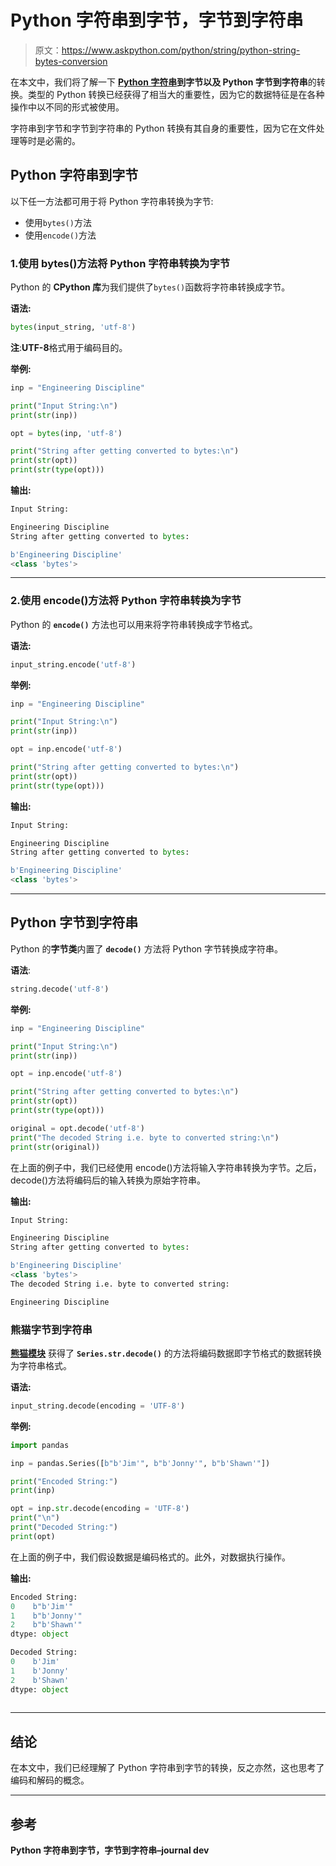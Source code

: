 # Python 字符串到字节，字节到字符串

> 原文：<https://www.askpython.com/python/string/python-string-bytes-conversion>

在本文中，我们将了解一下 **[Python 字符串](https://www.askpython.com/python/string/python-string-functions)到字节以及 Python 字节到字符串**的转换。类型的 Python 转换已经获得了相当大的重要性，因为它的数据特征是在各种操作中以不同的形式被使用。

字符串到字节和字节到字符串的 Python 转换有其自身的重要性，因为它在文件处理等时是必需的。

## Python 字符串到字节

以下任一方法都可用于将 Python 字符串转换为字节:

*   使用`bytes()`方法
*   使用`encode()`方法

### 1.使用 bytes()方法将 Python 字符串转换为字节

Python 的 **CPython 库**为我们提供了`bytes()`函数将字符串转换成字节。

**语法:**

```py
bytes(input_string, 'utf-8')

```

**注**:**UTF-8**格式用于编码目的。

**举例:**

```py
inp = "Engineering Discipline"

print("Input String:\n")
print(str(inp))

opt = bytes(inp, 'utf-8') 

print("String after getting converted to bytes:\n")
print(str(opt))
print(str(type(opt)))

```

**输出:**

```py
Input String:

Engineering Discipline
String after getting converted to bytes:

b'Engineering Discipline'
<class 'bytes'>

```

* * *

### 2.使用 encode()方法将 Python 字符串转换为字节

Python 的 **`encode()`** 方法也可以用来将字符串转换成字节格式。

**语法:**

```py
input_string.encode('utf-8')

```

**举例:**

```py
inp = "Engineering Discipline"

print("Input String:\n")
print(str(inp))

opt = inp.encode('utf-8')

print("String after getting converted to bytes:\n")
print(str(opt))
print(str(type(opt)))

```

**输出:**

```py
Input String:

Engineering Discipline
String after getting converted to bytes:

b'Engineering Discipline'
<class 'bytes'>

```

* * *

## Python 字节到字符串

Python 的**字节类**内置了 **`decode()`** 方法将 Python 字节转换成字符串。

**语法**:

```py
string.decode('utf-8')

```

**举例:**

```py
inp = "Engineering Discipline"

print("Input String:\n")
print(str(inp))

opt = inp.encode('utf-8')

print("String after getting converted to bytes:\n")
print(str(opt))
print(str(type(opt)))

original = opt.decode('utf-8')
print("The decoded String i.e. byte to converted string:\n")
print(str(original))

```

在上面的例子中，我们已经使用 encode()方法将输入字符串转换为字节。之后，decode()方法将编码后的输入转换为原始字符串。

**输出:**

```py
Input String:

Engineering Discipline
String after getting converted to bytes:

b'Engineering Discipline'
<class 'bytes'>
The decoded String i.e. byte to converted string:

Engineering Discipline

```

### 熊猫字节到字符串

**[熊猫模块](https://www.askpython.com/python-modules/pandas/python-pandas-module-tutorial)** 获得了 **`Series.str.decode()`** 的方法将编码数据即字节格式的数据转换为字符串格式。

**语法:**

```py
input_string.decode(encoding = 'UTF-8')

```

**举例:**

```py
import pandas

inp = pandas.Series([b"b'Jim'", b"b'Jonny'", b"b'Shawn'"]) 

print("Encoded String:")
print(inp) 

opt = inp.str.decode(encoding = 'UTF-8') 
print("\n")
print("Decoded String:")
print(opt) 

```

在上面的例子中，我们假设数据是编码格式的。此外，对数据执行操作。

**输出:**

```py
Encoded String:
0    b"b'Jim'"
1    b"b'Jonny'"
2    b"b'Shawn'"
dtype: object

Decoded String:
0    b'Jim'
1    b'Jonny'
2    b'Shawn'
dtype: object
​

```

* * *

## 结论

在本文中，我们已经理解了 Python 字符串到字节的转换，反之亦然，这也思考了编码和解码的概念。

* * *

## 参考

**Python 字符串到字节，字节到字符串–journal dev**